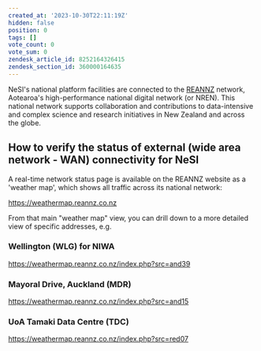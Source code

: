 ```yaml
---
created_at: '2023-10-30T22:11:19Z'
hidden: false
position: 0
tags: []
vote_count: 0
vote_sum: 0
zendesk_article_id: 8252164326415
zendesk_section_id: 360000164635
---
```


NeSI's national platform facilities are connected to the [REANNZ](https://www.reannz.co.nz/) network, Aotearoa's high-performance national digital network (or NREN).
This national network supports collaboration and contributions to data-intensive and complex science and research initiatives in New Zealand and across the globe.

## How to verify the status of external (wide area network - WAN) connectivity for NeSI

A real-time network status page is available on the REANNZ website as a 'weather map', which shows all traffic across its national network:

<https://weathermap.reannz.co.nz>

From that main "weather map" view, you can drill down to a more detailed view of specific addresses, e.g.

### Wellington (WLG) for NIWA

<https://weathermap.reannz.co.nz/index.php?src=and39>

### Mayoral Drive, Auckland (MDR)

<https://weathermap.reannz.co.nz/index.php?src=and15>

### UoA Tamaki Data Centre (TDC)

<https://weathermap.reannz.co.nz/index.php?src=red07>
